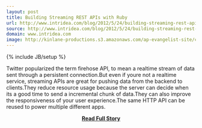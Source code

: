 ```yaml
---
layout: post
title: Building Streaming REST APIs with Ruby
url: http://www.intridea.com/blog/2012/5/24/building-streaming-rest-apis-with-ruby
source: http://www.intridea.com/blog/2012/5/24/building-streaming-rest-apis-with-ruby
domain: www.intridea.com
image: http://kinlane-productions.s3.amazonaws.com/ap-evangelist-site/curated/screenshots/9352_api500_com.png
---
```

{% include JB/setup %}<p>Twitter popularized the term firehose API, to mean a realtime stream of data sent through a persistent connection.But even if youre not a realtime service, streaming APIs are great for pushing data from the backend to clients.They reduce resource usage because the server can decide when its a good time to send a incremental chunk of data.They can also improve the responsiveness of your user experience.The same HTTP API can be reused to power multiple different apps.</p>
<center><p><a href="http://www.intridea.com/blog/2012/5/24/building-streaming-rest-apis-with-ruby" style='padding:25px; font-sze:18px; font-weight: bold;'>Read Full Story</a></p></center>
